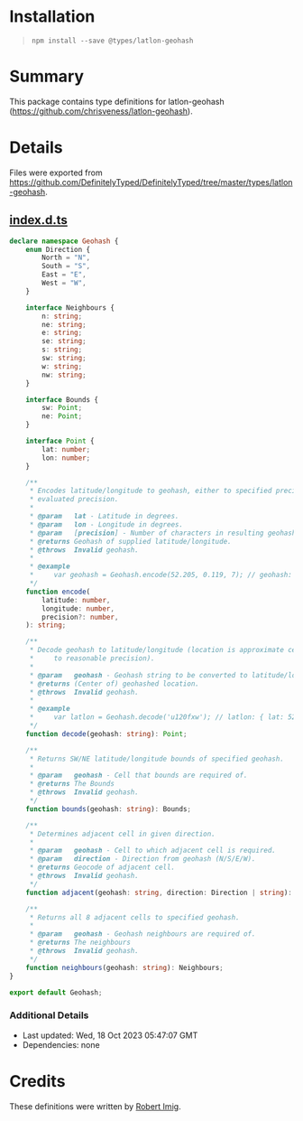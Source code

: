 # Installation
> `npm install --save @types/latlon-geohash`

# Summary
This package contains type definitions for latlon-geohash (https://github.com/chrisveness/latlon-geohash).

# Details
Files were exported from https://github.com/DefinitelyTyped/DefinitelyTyped/tree/master/types/latlon-geohash.
## [index.d.ts](https://github.com/DefinitelyTyped/DefinitelyTyped/tree/master/types/latlon-geohash/index.d.ts)
````ts
declare namespace Geohash {
    enum Direction {
        North = "N",
        South = "S",
        East = "E",
        West = "W",
    }

    interface Neighbours {
        n: string;
        ne: string;
        e: string;
        se: string;
        s: string;
        sw: string;
        w: string;
        nw: string;
    }

    interface Bounds {
        sw: Point;
        ne: Point;
    }

    interface Point {
        lat: number;
        lon: number;
    }

    /**
     * Encodes latitude/longitude to geohash, either to specified precision or to automatically
     * evaluated precision.
     *
     * @param   lat - Latitude in degrees.
     * @param   lon - Longitude in degrees.
     * @param   [precision] - Number of characters in resulting geohash.
     * @returns Geohash of supplied latitude/longitude.
     * @throws  Invalid geohash.
     *
     * @example
     *     var geohash = Geohash.encode(52.205, 0.119, 7); // geohash: 'u120fxw'
     */
    function encode(
        latitude: number,
        longitude: number,
        precision?: number,
    ): string;

    /**
     * Decode geohash to latitude/longitude (location is approximate centre of geohash cell,
     *     to reasonable precision).
     *
     * @param   geohash - Geohash string to be converted to latitude/longitude.
     * @returns (Center of) geohashed location.
     * @throws  Invalid geohash.
     *
     * @example
     *     var latlon = Geohash.decode('u120fxw'); // latlon: { lat: 52.205, lon: 0.1188 }
     */
    function decode(geohash: string): Point;

    /**
     * Returns SW/NE latitude/longitude bounds of specified geohash.
     *
     * @param   geohash - Cell that bounds are required of.
     * @returns The Bounds
     * @throws  Invalid geohash.
     */
    function bounds(geohash: string): Bounds;

    /**
     * Determines adjacent cell in given direction.
     *
     * @param   geohash - Cell to which adjacent cell is required.
     * @param   direction - Direction from geohash (N/S/E/W).
     * @returns Geocode of adjacent cell.
     * @throws  Invalid geohash.
     */
    function adjacent(geohash: string, direction: Direction | string): string;

    /**
     * Returns all 8 adjacent cells to specified geohash.
     *
     * @param   geohash - Geohash neighbours are required of.
     * @returns The neighbours
     * @throws  Invalid geohash.
     */
    function neighbours(geohash: string): Neighbours;
}

export default Geohash;

````

### Additional Details
 * Last updated: Wed, 18 Oct 2023 05:47:07 GMT
 * Dependencies: none

# Credits
These definitions were written by [Robert Imig](https://github.com/rimig).
